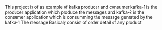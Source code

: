 This project is of as example of kafka producer and consumer
kafka-1 is the producer application which produce the messages
and kafka-2 is the consumer application which is consumming the message genrated by the kafka-1
The message Basicaly consist of order detail of any product 
